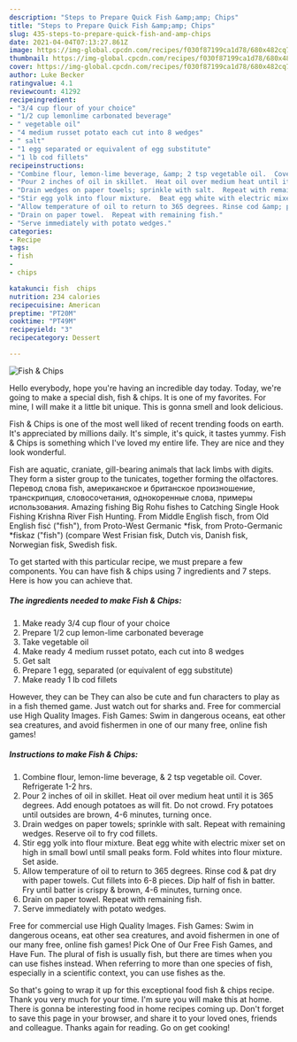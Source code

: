 ```yaml
---
description: "Steps to Prepare Quick Fish &amp;amp; Chips"
title: "Steps to Prepare Quick Fish &amp;amp; Chips"
slug: 435-steps-to-prepare-quick-fish-and-amp-chips
date: 2021-04-04T07:13:27.861Z
image: https://img-global.cpcdn.com/recipes/f030f87199ca1d78/680x482cq70/fish-chips-recipe-main-photo.jpg
thumbnail: https://img-global.cpcdn.com/recipes/f030f87199ca1d78/680x482cq70/fish-chips-recipe-main-photo.jpg
cover: https://img-global.cpcdn.com/recipes/f030f87199ca1d78/680x482cq70/fish-chips-recipe-main-photo.jpg
author: Luke Becker
ratingvalue: 4.1
reviewcount: 41292
recipeingredient:
- "3/4 cup flour of your choice"
- "1/2 cup lemonlime carbonated beverage"
- " vegetable oil"
- "4 medium russet potato each cut into 8 wedges"
- " salt"
- "1 egg separated or equivalent of egg substitute"
- "1 lb cod fillets"
recipeinstructions:
- "Combine flour, lemon-lime beverage, &amp; 2 tsp vegetable oil.  Cover.  Refrigerate 1-2 hrs."
- "Pour 2 inches of oil in skillet.  Heat oil over medium heat until it is 365 degrees.  Add enough potatoes as will fit. Do not crowd.  Fry potatoes until outsides are brown, 4-6 minutes, turning once."
- "Drain wedges on paper towels; sprinkle with salt.  Repeat with remaining wedges. Reserve oil to fry cod fillets."
- "Stir egg yolk into flour mixture.  Beat egg white with electric mixer set on high in small bowl until small peaks form. Fold whites into flour mixture.  Set aside."
- "Allow temperature of oil to return to 365 degrees. Rinse cod &amp; pat dry with paper towels.  Cut fillets into 6-8 pieces.   Dip half of fish in batter.  Fry until batter is crispy &amp; brown, 4-6 minutes, turning once."
- "Drain on paper towel.  Repeat with remaining fish."
- "Serve immediately with potato wedges."
categories:
- Recipe
tags:
- fish
- 
- chips

katakunci: fish  chips 
nutrition: 234 calories
recipecuisine: American
preptime: "PT20M"
cooktime: "PT49M"
recipeyield: "3"
recipecategory: Dessert

---
```



![Fish &amp; Chips](https://img-global.cpcdn.com/recipes/f030f87199ca1d78/680x482cq70/fish-chips-recipe-main-photo.jpg)

Hello everybody, hope you're having an incredible day today. Today, we're going to make a special dish, fish &amp; chips. It is one of my favorites. For mine, I will make it a little bit unique. This is gonna smell and look delicious.

Fish &amp; Chips is one of the most well liked of recent trending foods on earth. It's appreciated by millions daily. It's simple, it's quick, it tastes yummy. Fish &amp; Chips is something which I've loved my entire life. They are nice and they look wonderful.

Fish are aquatic, craniate, gill-bearing animals that lack limbs with digits. They form a sister group to the tunicates, together forming the olfactores. Перевод слова fish, американское и британское произношение, транскрипция, словосочетания, однокоренные слова, примеры использования. Amazing fishing Big Rohu fishes to Catching Single Hook Fishing Krishna River Fish Hunting. From Middle English fisch, from Old English fisċ (&#34;fish&#34;), from Proto-West Germanic *fisk, from Proto-Germanic *fiskaz (&#34;fish&#34;) (compare West Frisian fisk, Dutch vis, Danish fisk, Norwegian fisk, Swedish fisk.


To get started with this particular recipe, we must prepare a few components. You can have fish &amp; chips using 7 ingredients and 7 steps. Here is how you can achieve that.

<!--inarticleads1-->

##### The ingredients needed to make Fish &amp; Chips:

1. Make ready 3/4 cup flour of your choice
1. Prepare 1/2 cup lemon-lime carbonated beverage
1. Take  vegetable oil
1. Make ready 4 medium russet potato, each cut into 8 wedges
1. Get  salt
1. Prepare 1 egg, separated (or equivalent of egg substitute)
1. Make ready 1 lb cod fillets


However, they can be They can also be cute and fun characters to play as in a fish themed game. Just watch out for sharks and. Free for commercial use High Quality Images. Fish Games: Swim in dangerous oceans, eat other sea creatures, and avoid fishermen in one of our many free, online fish games! 

<!--inarticleads2-->

##### Instructions to make Fish &amp; Chips:

1. Combine flour, lemon-lime beverage, &amp; 2 tsp vegetable oil.  Cover.  Refrigerate 1-2 hrs.
1. Pour 2 inches of oil in skillet.  Heat oil over medium heat until it is 365 degrees.  Add enough potatoes as will fit. Do not crowd.  Fry potatoes until outsides are brown, 4-6 minutes, turning once.
1. Drain wedges on paper towels; sprinkle with salt.  Repeat with remaining wedges. Reserve oil to fry cod fillets.
1. Stir egg yolk into flour mixture.  Beat egg white with electric mixer set on high in small bowl until small peaks form. Fold whites into flour mixture.  Set aside.
1. Allow temperature of oil to return to 365 degrees. Rinse cod &amp; pat dry with paper towels.  Cut fillets into 6-8 pieces.   Dip half of fish in batter.  Fry until batter is crispy &amp; brown, 4-6 minutes, turning once.
1. Drain on paper towel.  Repeat with remaining fish.
1. Serve immediately with potato wedges.


Free for commercial use High Quality Images. Fish Games: Swim in dangerous oceans, eat other sea creatures, and avoid fishermen in one of our many free, online fish games! Pick One of Our Free Fish Games, and Have Fun. The plural of fish is usually fish, but there are times when you can use fishes instead. When referring to more than one species of fish, especially in a scientific context, you can use fishes as the. 

So that's going to wrap it up for this exceptional food fish &amp; chips recipe. Thank you very much for your time. I'm sure you will make this at home. There is gonna be interesting food in home recipes coming up. Don't forget to save this page in your browser, and share it to your loved ones, friends and colleague. Thanks again for reading. Go on get cooking!
